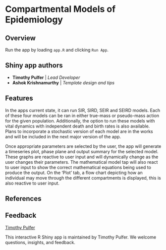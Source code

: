 # Compartmental Models of Epidemiology
 
## Overview

Run the app by loading `app.R` and clicking `Run App`.

## Shiny app authors

* **Timothy Pulfer** | *Lead Developer*
* **Ashok Krishnamurthy** | *Template design and tips*

## Features
In the apps current state, it can run SIR, SIRD, SEIR and SEIRD models. Each of these four models can be ran in either true-mass or pseudo-mass action for the given population. Additionally, the option to run these models with vital dynamics with independent death and birth rates is also available. Plans to incorporate a stochastic version of each model are in the works and will be included in the next major version of the app.

Once appropriate parameters are selected by the user, the app will generate a timeseries plot, phase plane and output summary for the selected model. These graphs are reactive to user input and will dynamically change as the user changes their parameters. The mathematical model tap will also react to user input to show the correct mathematical equations being used to produce the output. On the ‘Plot’ tab, a flow chart depicting how an individual may move through the different compartments is displayed, this is also reactive to user input.



## References

## Feedback

[Timothy Pulfer](mailto:tpulf154@mtroyal.ca)  

This interactive R Shiny app is maintained by Timothy Pulfer. We welcome questions, insights, and feedback.
